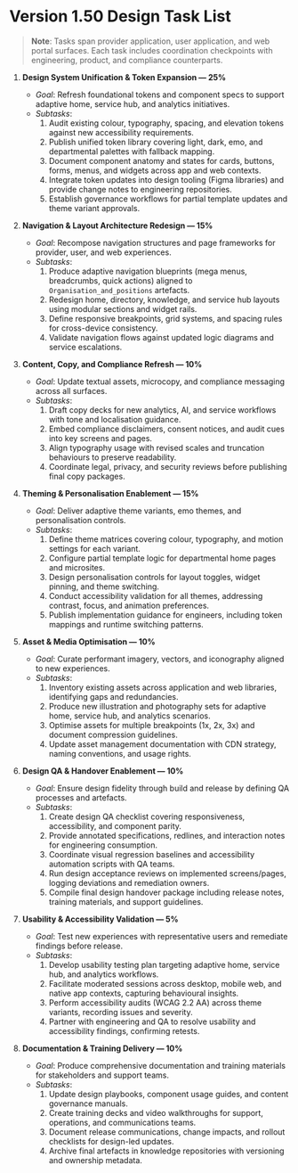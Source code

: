 # Version 1.50 Design Task List

> **Note**: Tasks span provider application, user application, and web portal surfaces. Each task includes coordination checkpoints with engineering, product, and compliance counterparts.

1. **Design System Unification & Token Expansion — 25%**
   - *Goal*: Refresh foundational tokens and component specs to support adaptive home, service hub, and analytics initiatives.
   - *Subtasks*:
     1. Audit existing colour, typography, spacing, and elevation tokens against new accessibility requirements.
     2. Publish unified token library covering light, dark, emo, and departmental palettes with fallback mapping.
     3. Document component anatomy and states for cards, buttons, forms, menus, and widgets across app and web contexts.
     4. Integrate token updates into design tooling (Figma libraries) and provide change notes to engineering repositories.
     5. Establish governance workflows for partial template updates and theme variant approvals.

2. **Navigation & Layout Architecture Redesign — 15%**
   - *Goal*: Recompose navigation structures and page frameworks for provider, user, and web experiences.
   - *Subtasks*:
     1. Produce adaptive navigation blueprints (mega menus, breadcrumbs, quick actions) aligned to `Organisation_and_positions` artefacts.
     2. Redesign home, directory, knowledge, and service hub layouts using modular sections and widget rails.
     3. Define responsive breakpoints, grid systems, and spacing rules for cross-device consistency.
     4. Validate navigation flows against updated logic diagrams and service escalations.

3. **Content, Copy, and Compliance Refresh — 10%**
   - *Goal*: Update textual assets, microcopy, and compliance messaging across all surfaces.
   - *Subtasks*:
     1. Draft copy decks for new analytics, AI, and service workflows with tone and localisation guidance.
     2. Embed compliance disclaimers, consent notices, and audit cues into key screens and pages.
     3. Align typography usage with revised scales and truncation behaviours to preserve readability.
     4. Coordinate legal, privacy, and security reviews before publishing final copy packages.

4. **Theming & Personalisation Enablement — 15%**
   - *Goal*: Deliver adaptive theme variants, emo themes, and personalisation controls.
   - *Subtasks*:
     1. Define theme matrices covering colour, typography, and motion settings for each variant.
     2. Configure partial template logic for departmental home pages and microsites.
     3. Design personalisation controls for layout toggles, widget pinning, and theme switching.
     4. Conduct accessibility validation for all themes, addressing contrast, focus, and animation preferences.
     5. Publish implementation guidance for engineers, including token mappings and runtime switching patterns.

5. **Asset & Media Optimisation — 10%**
   - *Goal*: Curate performant imagery, vectors, and iconography aligned to new experiences.
   - *Subtasks*:
     1. Inventory existing assets across application and web libraries, identifying gaps and redundancies.
     2. Produce new illustration and photography sets for adaptive home, service hub, and analytics scenarios.
     3. Optimise assets for multiple breakpoints (1x, 2x, 3x) and document compression guidelines.
     4. Update asset management documentation with CDN strategy, naming conventions, and usage rights.

6. **Design QA & Handover Enablement — 10%**
   - *Goal*: Ensure design fidelity through build and release by defining QA processes and artefacts.
   - *Subtasks*:
     1. Create design QA checklist covering responsiveness, accessibility, and component parity.
     2. Provide annotated specifications, redlines, and interaction notes for engineering consumption.
     3. Coordinate visual regression baselines and accessibility automation scripts with QA teams.
     4. Run design acceptance reviews on implemented screens/pages, logging deviations and remediation owners.
     5. Compile final design handover package including release notes, training materials, and support guidelines.

7. **Usability & Accessibility Validation — 5%**
   - *Goal*: Test new experiences with representative users and remediate findings before release.
   - *Subtasks*:
     1. Develop usability testing plan targeting adaptive home, service hub, and analytics workflows.
     2. Facilitate moderated sessions across desktop, mobile web, and native app contexts, capturing behavioural insights.
     3. Perform accessibility audits (WCAG 2.2 AA) across theme variants, recording issues and severity.
     4. Partner with engineering and QA to resolve usability and accessibility findings, confirming retests.

8. **Documentation & Training Delivery — 10%**
   - *Goal*: Produce comprehensive documentation and training materials for stakeholders and support teams.
   - *Subtasks*:
     1. Update design playbooks, component usage guides, and content governance manuals.
     2. Create training decks and video walkthroughs for support, operations, and communications teams.
     3. Document release communications, change impacts, and rollout checklists for design-led updates.
     4. Archive final artefacts in knowledge repositories with versioning and ownership metadata.
